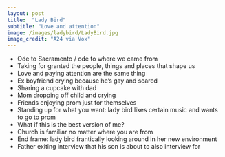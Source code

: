 ```yaml
---
layout: post
title:  "Lady Bird"
subtitle: "Love and attention"
image: /images/ladybird/LadyBird.jpg
image_credit: "A24 via Vox"
---
```

* Ode to Sacramento / ode to where we came from
* Taking for granted the people, things and places that shape us
* Love and paying attention are the same thing
* Ex boyfriend crying because he’s gay and scared
* Sharing a cupcake with dad
* Mom dropping off child and crying
* Friends enjoying prom just for themselves
* Standing up for what you want: lady bird likes certain music and wants to go to prom
* What if this is the best version of me?
* Church is familiar no matter where you are from
* End frame: lady bird frantically looking around in her new environment
* Father exiting interview that his son is about to also interview for
